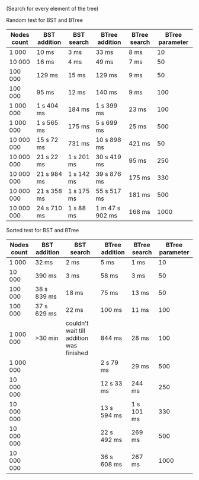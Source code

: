 (Search for every element of the tree)

Random test for BST and BTree

| Nodes count | BST addition | BST search | BTree addition | BTree search | BTree parameter |
|--------|-----|-----|-----|----|-----|
| 1 000 | 10 ms | 3 ms | 33 ms | 8 ms | 10 |
| 10 000 | 16 ms | 4 ms | 49 ms | 7 ms | 50 |
| 100 000 | 129 ms | 15 ms | 129 ms | 9 ms | 50 |
| 100 000 | 95 ms | 12 ms | 140 ms | 9 ms | 100 |
| 1 000 000 | 1 s 404 ms | 184 ms | 1 s 399 ms | 23 ms | 100 |
| 1 000 000 | 1 s 565 ms | 175 ms | 5 s 699 ms | 25 ms | 500 |
| 10 000 000 | 15 s 72 ms | 731 ms | 10 s 898 ms | 421 ms | 50 |
| 10 000 000 | 21 s 22 ms | 1 s 201 ms | 30 s 419 ms | 95 ms | 250 |
| 10 000 000 | 21 s 984 ms | 1 s 142 ms | 39 s 876 ms | 175 ms | 330 |
| 10 000 000 | 21 s 358 ms | 1 s 175 ms | 55 s 517 ms | 181 ms | 500 |
| 10 000 000 | 24 s 710 ms | 1 s 88 ms | 1 m 47 s 902 ms| 168 ms | 1000 |

Sorted test for BST and BTree

| Nodes count | BST addition | BST search | BTree addition | BTree search | BTree parameter |
|--|--|--|--|--|--|
| 1 000 | 32 ms | 2 ms | 5 ms | 1 ms | 10 |
| 10 000 | 390 ms | 3 ms | 58 ms | 3 ms | 50 |
| 100 000 | 38 s 839 ms | 18 ms | 75 ms | 13 ms | 50 |
| 100 000 | 37 s 629 ms | 22 ms | 100 ms | 11 ms | 100 |
| 1 000 000 | >30 min | couldn't wait till addition was finished | 844 ms | 28 ms | 100 |
| 1 000 000 | | | 2 s 79 ms | 29 ms | 500 |
| 10 000 000 | | | 12 s 33 ms | 244 ms | 250 |
| 10 000 000 | | | 13 s 594 ms | 1 s 101 ms | 330 |
| 10 000 000 | | | 22 s 492 ms | 269 ms | 500 |
| 10 000 000 | | | 36 s 608 ms | 267 ms | 1000 |
